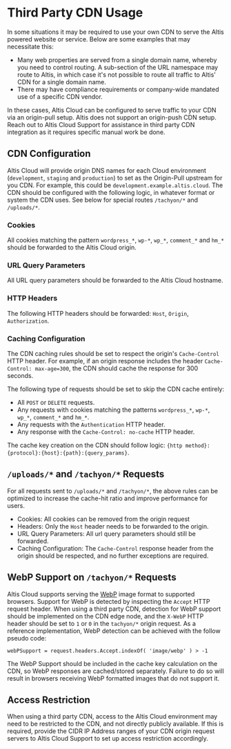 # Third Party CDN Usage

In some situations it may be required to use your own CDN to serve the Altis powered website or service. Below are some examples that may necessitate this:

- Many web properties are served from a single domain name, whereby you need to control routing. A sub-section of the URL namespace may route to Altis, in which case it's not possible to route all traffic to Altis' CDN for a single domain name.
- There may have compliance requirements or company-wide mandated use of a specific CDN vendor.

In these cases, Altis Cloud can be configured to serve traffic to your CDN via an origin-pull setup. Altis does not support an origin-push CDN  setup. Reach out to Altis Cloud Support for assistance in third party CDN integration as it requires specific manual work be done.

## CDN Configuration

Altis Cloud will provide origin DNS names for each Cloud environment (`development`, `staging` and `production`) to set as the Origin-Pull upstream for you CDN. For example, this could be `development.example.altis.cloud`. The CDN should be configured with the following logic, in whatever format or system the CDN uses. See below for special routes `/tachyon/*` and `/uploads/*`.

### Cookies

All cookies matching the pattern `wordpress_*`, `wp-*`, `wp_*`, `comment_*` and `hm_*` should be forwarded to the Altis Cloud origin.

### URL Query Parameters

All URL query parameters should be forwarded to the Altis Cloud hostname.

### HTTP Headers

The following HTTP headers should be forwarded: `Host`, `Origin`, `Authorization`.

### Caching Configuration

The CDN caching rules should be set to respect the origin's `Cache-Control` HTTP header. For example, if an origin response includes the header `Cache-Control: max-age=300`, the CDN should cache the response for 300 seconds.

The following type of requests should be set to skip the CDN cache entirely:

- All `POST` or `DELETE` requests.
- Any requests with cookies matching the patterns `wordpress_*`, `wp-*`, `wp_*`, `comment_*` and `hm_*`.
- Any requests with the `Authentication` HTTP header.
- Any response with the `Cache-Control: no-cache` HTTP header.

The cache key creation on the CDN should follow logic: `{http method}:{protocol}:{host}:{path}:{query_params}`.

## `/uploads/*` and `/tachyon/*` Requests

For all requests sent to `/uploads/*` and `/tachyon/*`, the above rules can be optimized to increase the cache-hit ratio and improve performance for users.

- Cookies: All cookies can be removed from the origin request
- Headers: Only the `Host` header needs to be forwarded to the origin.
- URL Query Parameters: All url query parameters should still be forwarded.
- Caching Configuration: The `Cache-Control` response header from the origin should be respected, and no further exceptions are required.

## WebP Support on `/tachyon/*` Requests

Altis Cloud supports serving the [WebP](https://en.wikipedia.org/wiki/WebP) image format to supported browsers. Support for WebP is detected by inspecting the `Accept` HTTP request header. When using a third party CDN, detection for WebP support should be implemented on the CDN edge node, and the `X-WebP` HTTP header should be set to `1` or `0` in the `tachyon/*` origin request. As a reference implementation, WebP detection can be achieved with the follow pseudo code:

```
webPSupport = request.headers.Accept.indexOf( 'image/webp' ) > -1
```

The WebP Support should be included in the cache key calculation on the CDN, so WebP responses are cached/stored separately. Failure to do so will result in browsers receiving WebP formatted images that do not support it.

## Access Restriction

When using a third party CDN, access to the Altis Cloud environment may need to be restricted to the CDN, and not directly publicly available. If this is required, provide the CIDR IP Address ranges of your CDN origin request servers to Altis Cloud Support to set up access restriction accordingly.
